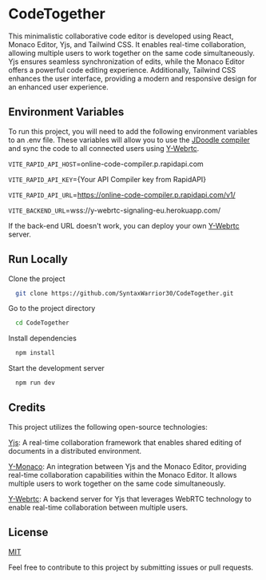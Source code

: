 
# CodeTogether

This minimalistic collaborative code editor is developed using React, Monaco Editor, Yjs, and Tailwind CSS. It enables real-time collaboration, allowing multiple users to work together on the same code simultaneously. Yjs ensures seamless synchronization of edits, while the Monaco Editor offers a powerful code editing experience. Additionally, Tailwind CSS enhances the user interface, providing a modern and responsive design for an enhanced user experience.


## Environment Variables

To run this project, you will need to add the following environment variables to an .env file. These variables will allow you to use the [JDoodle compiler](https://rapidapi.com/judge0-official/api/judge0-ce) and sync the code to all connected users using [Y-Webrtc](https://github.com/yjs/y-webrtc).

`VITE_RAPID_API_HOST`=online-code-compiler.p.rapidapi.com

`VITE_RAPID_API_KEY`={Your API Compiler key from RapidAPI}

`VITE_RAPID_API_URL`=https://online-code-compiler.p.rapidapi.com/v1/

`VITE_BACKEND_URL`=wss://y-webrtc-signaling-eu.herokuapp.com/

If the back-end URL doesn't work, you can deploy your own [Y-Webrtc](https://github.com/yjs/y-webrtc) server. 


## Run Locally

Clone the project

```bash
  git clone https://github.com/SyntaxWarrior30/CodeTogether.git
```

Go to the project directory

```bash
  cd CodeTogether
```

Install dependencies

```bash
  npm install
```

Start the development server

```bash
  npm run dev
```


## Credits

This project utilizes the following open-source technologies:

[Yjs](https://github.com/yjs/yjs): A real-time collaboration framework that enables shared editing of documents in a distributed environment.

[Y-Monaco](https://github.com/yjs/y-monaco): An integration between Yjs and the Monaco Editor, providing real-time collaboration capabilities within the Monaco Editor. It allows multiple users to work together on the same code simultaneously.

[Y-Webrtc](https://github.com/yjs/y-webrtc): A backend server for Yjs that leverages WebRTC technology to enable real-time collaboration between multiple users.


## License

[MIT](https://choosealicense.com/licenses/mit/)

Feel free to contribute to this project by submitting issues or pull requests.

